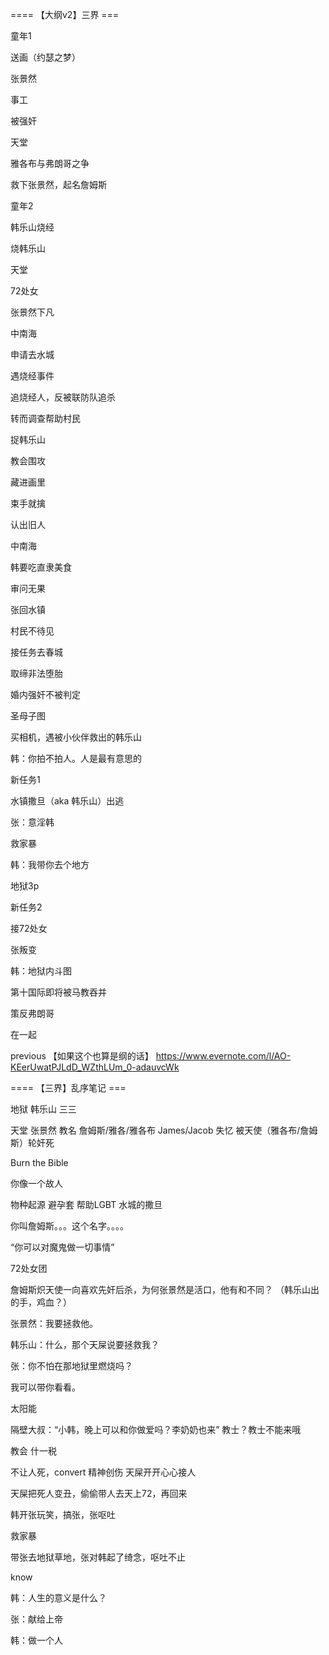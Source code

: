 


==== 【大纲v2】三界  ===


童年1

送画（约瑟之梦）

张景然

事工

被强奸

天堂

雅各布与弗朗哥之争

救下张景然，起名詹姆斯

童年2

韩乐山烧经

烧韩乐山

天堂

72处女

张景然下凡

中南海

申请去水城

遇烧经事件

追烧经人，反被联防队追杀

转而调查帮助村民

捉韩乐山

教会围攻

藏进画里

束手就擒

认出旧人

中南海

韩要吃直隶美食

审问无果

张回水镇

村民不待见

接任务去春城

取缔非法堕胎

婚内强奸不被判定

圣母子图

买相机，遇被小伙伴救出的韩乐山

韩：你拍不拍人。人是最有意思的

新任务1

水镇撒旦（aka 韩乐山）出逃

张：意淫韩

救家暴

韩：我带你去个地方

地狱3p

新任务2

接72处女

张叛变

韩：地狱内斗图

第十国际即将被马教吞并

策反弗朗哥

在一起

previous 【如果这个也算是纲的话】 https://www.evernote.com/l/AO-KEerUwatPJLdD_WZthLUm_0-adauvcWk


==== 【三界】乱序笔记  ===


地狱 韩乐山 三三

天堂 张景然 教名 詹姆斯/雅各/雅各布 James/Jacob 失忆 被天使（雅各布/詹姆斯）轮奸死

Burn the Bible

你像一个故人

物种起源 避孕套 帮助LGBT 水城的撒旦

你叫詹姆斯。。。这个名字。。。。

“你可以对魔鬼做一切事情”

72处女团

詹姆斯炽天使一向喜欢先奸后杀，为何张景然是活口，他有和不同？ （韩乐山出的手，鸡血？）

张景然：我要拯救他。

韩乐山：什么，那个天屎说要拯救我？

张：你不怕在那地狱里燃烧吗？

我可以带你看看。

太阳能

隔壁大叔：“小韩，晚上可以和你做爱吗？李奶奶也来” 教士？教士不能来哦

教会 什一税

不让人死，convert 精神创伤 天屎开开心心接人

天屎把死人变丑，偷偷带人去天上72，再回来

韩开张玩笑，搞张，张呕吐

救家暴

带张去地狱草地，张对韩起了绮念，呕吐不止

know

韩：人生的意义是什么？

张：献给上帝

韩：做一个人